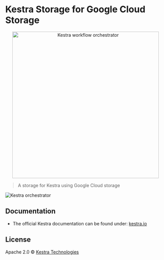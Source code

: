 # Kestra Storage for Google Cloud Storage

<p align="center">
  <img width="460" src="https://kestra.io/logo.svg"  alt="Kestra workflow orchestrator" />
</p>

> A storage for Kestra using Google Cloud storage 

![Kestra orchestrator](https://kestra.io/ui.gif)

## Documentation
* The official Kestra documentation can be found under: [kestra.io](https://kestra.io)

## License
Apache 2.0 © [Kestra Technologies](https://kestra.io)
